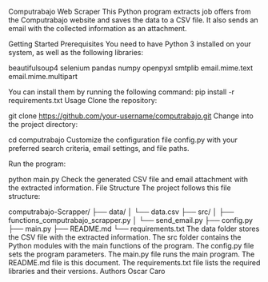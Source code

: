 Computrabajo Web Scraper
This Python program extracts job offers from the Computrabajo website and saves the data to a CSV file. It also sends an email with the collected information as an attachment.

Getting Started
Prerequisites
You need to have Python 3 installed on your system, as well as the following libraries:

beautifulsoup4
selenium
pandas
numpy
openpyxl
smtplib
email.mime.text
email.mime.multipart

You can install them by running the following command:
pip install -r requirements.txt
Usage
Clone the repository:

git clone https://github.com/your-username/computrabajo.git
Change into the project directory:

cd computrabajo
Customize the configuration file config.py with your preferred search criteria, email settings, and file paths.

Run the program:

python main.py
Check the generated CSV file and email attachment with the extracted information.
File Structure
The project follows this file structure:

computrabajo-Scrapper/
├── data/
│   └── data.csv
├── src/
│   ├── functions_computrabajo_scrapper.py
│   └── send_email.py
├── config.py
├── main.py
├── README.md
└── requirements.txt
The data folder stores the CSV file with the extracted information.
The src folder contains the Python modules with the main functions of the program.
The config.py file sets the program parameters.
The main.py file runs the main program.
The README.md file is this document.
The requirements.txt file lists the required libraries and their versions.
Authors
Oscar Caro
